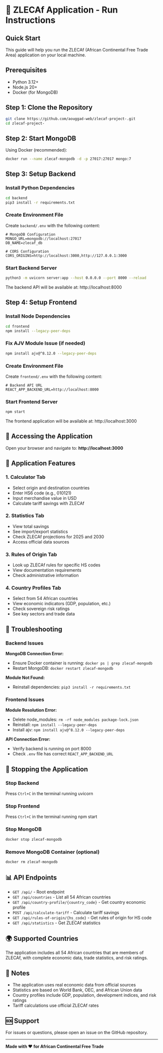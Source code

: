 # 🚀 ZLECAf Application - Run Instructions

## Quick Start

This guide will help you run the ZLECAf (African Continental Free Trade Area) application on your local machine.

## Prerequisites

- Python 3.12+
- Node.js 20+
- Docker (for MongoDB)

## Step 1: Clone the Repository

```bash
git clone https://github.com/aouggad-web/zlecaf-project-.git
cd zlecaf-project-
```

## Step 2: Start MongoDB

Using Docker (recommended):

```bash
docker run --name zlecaf-mongodb -d -p 27017:27017 mongo:7
```

## Step 3: Setup Backend

### Install Python Dependencies

```bash
cd backend
pip3 install -r requirements.txt
```

### Create Environment File

Create `backend/.env` with the following content:

```env
# MongoDB Configuration
MONGO_URL=mongodb://localhost:27017
DB_NAME=zlecaf_db

# CORS Configuration
CORS_ORIGINS=http://localhost:3000,http://127.0.0.1:3000
```

### Start Backend Server

```bash
python3 -m uvicorn server:app --host 0.0.0.0 --port 8000 --reload
```

The backend API will be available at: http://localhost:8000

## Step 4: Setup Frontend

### Install Node Dependencies

```bash
cd frontend
npm install --legacy-peer-deps
```

### Fix AJV Module Issue (if needed)

```bash
npm install ajv@^8.12.0 --legacy-peer-deps
```

### Create Environment File

Create `frontend/.env` with the following content:

```env
# Backend API URL
REACT_APP_BACKEND_URL=http://localhost:8000
```

### Start Frontend Server

```bash
npm start
```

The frontend application will be available at: http://localhost:3000

## 🎯 Accessing the Application

Open your browser and navigate to: **http://localhost:3000**

## 📱 Application Features

### 1. **Calculator Tab**
- Select origin and destination countries
- Enter HS6 code (e.g., 010121)
- Input merchandise value in USD
- Calculate tariff savings with ZLECAf

### 2. **Statistics Tab**
- View total savings
- See import/export statistics
- Check ZLECAf projections for 2025 and 2030
- Access official data sources

### 3. **Rules of Origin Tab**
- Look up ZLECAf rules for specific HS codes
- View documentation requirements
- Check administrative information

### 4. **Country Profiles Tab**
- Select from 54 African countries
- View economic indicators (GDP, population, etc.)
- Check sovereign risk ratings
- See key sectors and trade data

## 🔧 Troubleshooting

### Backend Issues

**MongoDB Connection Error:**
- Ensure Docker container is running: `docker ps | grep zlecaf-mongodb`
- Restart MongoDB: `docker restart zlecaf-mongodb`

**Module Not Found:**
- Reinstall dependencies: `pip3 install -r requirements.txt`

### Frontend Issues

**Module Resolution Error:**
- Delete node_modules: `rm -rf node_modules package-lock.json`
- Reinstall: `npm install --legacy-peer-deps`
- Install ajv: `npm install ajv@^8.12.0 --legacy-peer-deps`

**API Connection Error:**
- Verify backend is running on port 8000
- Check `.env` file has correct `REACT_APP_BACKEND_URL`

## 🛑 Stopping the Application

### Stop Backend
Press `Ctrl+C` in the terminal running uvicorn

### Stop Frontend
Press `Ctrl+C` in the terminal running npm start

### Stop MongoDB
```bash
docker stop zlecaf-mongodb
```

### Remove MongoDB Container (optional)
```bash
docker rm zlecaf-mongodb
```

## 📊 API Endpoints

- `GET /api/` - Root endpoint
- `GET /api/countries` - List all 54 African countries
- `GET /api/country-profile/{country_code}` - Get country economic profile
- `POST /api/calculate-tariff` - Calculate tariff savings
- `GET /api/rules-of-origin/{hs_code}` - Get rules of origin for HS code
- `GET /api/statistics` - Get ZLECAf statistics

## 🌍 Supported Countries

The application includes all 54 African countries that are members of ZLECAf, with complete economic data, trade statistics, and risk ratings.

## 📝 Notes

- The application uses real economic data from official sources
- Statistics are based on World Bank, OEC, and African Union data
- Country profiles include GDP, population, development indices, and risk ratings
- Tariff calculations use official ZLECAf rates

## 🆘 Support

For issues or questions, please open an issue on the GitHub repository.

---

**Made with ❤️ for African Continental Free Trade**

